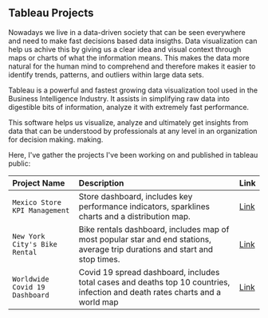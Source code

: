 ## Tableau Projects

Nowadays we live in a data-driven society that can be seen everywhere and need to make fast decisions based data insigths. Data visualization can help us achive this by giving us a clear idea and visual context through maps or charts of what the information means. This makes the data more natural for the human mind to comprehend and therefore makes it easier to identify trends, patterns, and outliers within large data sets.

Tableau is a powerful and fastest growing data visualization tool used in the Business Intelligence Industry. It assists in simplifying raw data into digestible bits of information, analyze it with extremely fast performance. 

This software helps us visualize, analyze and ultimately get insights from data that can be understood by professionals at any level in an organization for decision making. making.

Here, I've gather the projects I've been working on and published in tableau public:

|Project Name|Description |Link|
|:------|:-----|:-----|
|`Mexico Store KPI Management`|Store dashboard, includes key performance indicators, sparklines charts and a distribution map.|[Link](https://public.tableau.com/views/MexicoKPIManagmentDashboard/Dashboard1?:language=es-ES&:display_count=n&:origin=viz_share_link)|
|`New York City's Bike Rental`|Bike rentals dashboard, includes map of most popular star and end stations, average trip durations and start and stop times. |[Link](https://public.tableau.com/views/CityBikeTrips_16210630177940/Dashboard?:language=es-ES&:display_count=n&:origin=viz_share_link)|
|`Worldwide Covid 19 Dashboard`|Covid 19 spread dashboard, includes total cases and deaths top 10 countries, infection and death rates charts and a world map|[Link](https://public.tableau.com/shared/DKDWFZJP4?:display_count=n&:origin=viz_share_link)|
